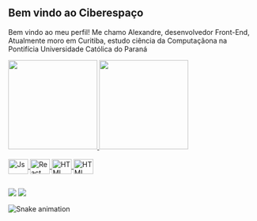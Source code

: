 ## Bem vindo ao Ciberespaço ##    

Bem vindo ao meu perfil!
Me chamo Alexandre, desenvolvedor Front-End, Atualmente moro em Curitiba, estudo ciência da Computaçãona na Pontifícia Universidade Católica do Paraná


<div display="center">
  <a href="https://github.com/Alexandre-Tortoza">
  <img height="180em" src="https://github-readme-stats.vercel.app/api?username=Alexandre-tortoza&show_icons=true&theme=midnight-purple&include_all_commits=true&count_private=true"/>
  <img height="180em" src="https://github-readme-stats.vercel.app/api/top-langs/?username=Alexandre-tortoza&layout=compact&langs_count=7&theme=midnight-purple"/>
</div>
  
<div style="display: inline_block"><br>
  <img align="center" alt="Js" height="30" width="40" src="https://cdn.jsdelivr.net/gh/devicons/devicon/icons/html5/html5-original.svg">
  <img align="center" alt="React" height="30" width="40" src="https://cdn.jsdelivr.net/gh/devicons/devicon/icons/javascript/javascript-original.svg">
  <img align="center" alt="HTML" height="30" width="40" src="https://cdn.jsdelivr.net/gh/devicons/devicon/icons/c/c-original.svg">
  <img align="center" alt="HTML" height="30" width="40" src="https://cdn.jsdelivr.net/gh/devicons/devicon/icons/mysql/mysql-original.svg">                      
</div>
  
##
  
<div> 
  <a href="https://www.instagram.com/alexmrtr2001/" target="_blank"><img src="https://img.shields.io/badge/-Instagram-%23E4405F?style=for-the-badge&logo=instagram&logoColor=white" target="_blank"></a>
  <a href = "mailto:a.marquestortoza@gmail.com"><img src="https://img.shields.io/badge/-Gmail-%23333?style=for-the-badge&logo=gmail&logoColor=white" target="_blank"></a>
  <!--
  <a href="#" target="_blank"><img src="https://img.shields.io/badge/-LinkedIn-%230077B5?style=for-the-badge&logo=linkedin&logoColor=white" target="_blank"></a> 
</div>
-->
  
  ![Snake animation](https://github.com/JDamazio/JDamazio/blob/output/github-contribution-grid-snake.svg)


